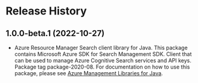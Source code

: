 # Release History

## 1.0.0-beta.1 (2022-10-27)

- Azure Resource Manager Search client library for Java. This package contains Microsoft Azure SDK for Search Management SDK. Client that can be used to manage Azure Cognitive Search services and API keys. Package tag package-2020-08. For documentation on how to use this package, please see [Azure Management Libraries for Java](https://aka.ms/azsdk/java/mgmt).
